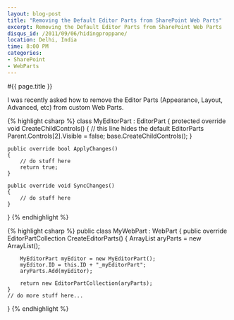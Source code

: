```yaml
---
layout: blog-post
title: "Removing the Default Editor Parts from SharePoint Web Parts"
excerpt: Removing the Default Editor Parts from SharePoint Web Parts
disqus_id: /2011/09/06/hidingproppane/
location: Delhi, India
time: 8:00 PM
categories:
- SharePoint
- WebParts
---
```


#{{ page.title }}

I was recently asked how to remove the Editor Parts (Appearance, Layout, Advanced, etc) from custom Web Parts.

{% highlight csharp %}
class MyEditorPart : EditorPart
{
    protected override void CreateChildControls()
    {        // this line hides the default EditorParts
        Parent.Controls[2].Visible = false;
        base.CreateChildControls();
    }

    public override bool ApplyChanges()
    {
        // do stuff here
        return true;
    }

    public override void SyncChanges()
    {
        // do stuff here
    }
}
{% endhighlight %}	


{% highlight csharp %}
public class MyWebPart : WebPart
{
    public override EditorPartCollection CreateEditorParts()
    {
        ArrayList aryParts = new ArrayList();

        MyEditorPart myEditor = new MyEditorPart();
        myEditor.ID = this.ID + "_myEditorPart";
        aryParts.Add(myEditor);

        return new EditorPartCollection(aryParts);
    }
    // do more stuff here...
}
{% endhighlight %}	